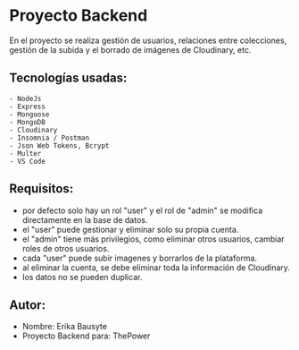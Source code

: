 # Proyecto Backend 
 En el proyecto se realiza gestión de usuarios, relaciones entre colecciones, gestión de la subida y el borrado de imágenes de Cloudinary, etc.

## Tecnologías usadas:
    - NodeJs
    - Express
    - Mongoose
    - MongoDB
    - Cloudinary
    - Insomnia / Postman
    - Json Web Tokens, Bcrypt
    - Multer
    - VS Code

## Requisitos:
 - por defecto solo hay un rol "user" y el rol de "admin" se modifica directamente en la base de datos.  
 - el "user" puede gestionar y eliminar solo su propia cuenta.
 - el "admin" tiene más privilegios, como eliminar otros usuarios, cambiar roles de otros usuarios.
- cada "user" puede subir imagenes y borrarlos de la plataforma.
- al eliminar la cuenta, se debe eliminar toda la información de Cloudinary.
- los datos no se pueden duplicar.

## Autor:
 - Nombre: Erika Bausyte
 - Proyecto Backend para: ThePower



